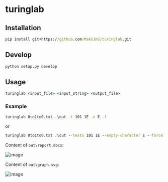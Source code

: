 # turinglab

## Installation

```bat
pip install git+https://github.com/Maks1mS/turinglab.git
```

## Develop

```bat
python setup.py develop
```

## Usage

```bat
turinglab <input_file> <input_string> <output_file>
```

### Example

```bat
turinglab 0to1to0.txt .\out -t 101 1E -e E -f
```
or
```bat
turinglab 0to1to0.txt .\out --tests 101 1E --empty-character E --force
```

Content of ```out\report.docx```:

![image](https://user-images.githubusercontent.com/36362599/133917663-f725d137-e33e-4440-8640-15262120c5bb.png)

Content of ```out\graph.svg```:

![image](https://user-images.githubusercontent.com/36362599/133909074-e1928d40-263f-4c80-94ef-4ae495662419.png)

